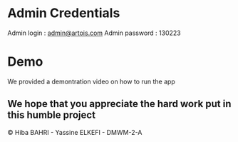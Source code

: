 # Admin Credentials 
Admin login : admin@artois.com
Admin password : 130223

# Demo
We provided a demontration video on how to run the app

## We hope that you appreciate the hard work put in this humble project

© Hiba BAHRI - Yassine ELKEFI - DMWM-2-A
